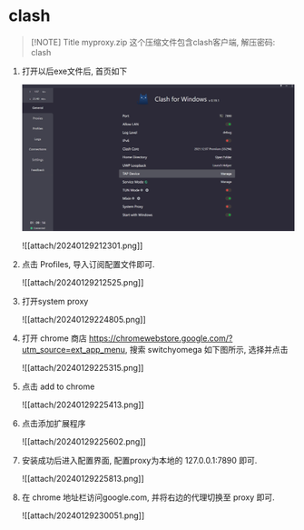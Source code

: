 
# clash

> [!NOTE] Title
>myproxy.zip 这个压缩文件包含clash客户端, 解压密码: clash


1. 打开以后exe文件后, 首页如下

	![](attach/20240129212301.png)


	![[attach/20240129212301.png]]




2. 点击 Profiles, 导入订阅配置文件即可.

	![[attach/20240129212525.png]]
	
	
3. 打开system proxy

	
	![[attach/20240129224805.png]]
	
4. 打开 chrome 商店 https://chromewebstore.google.com/?utm_source=ext_app_menu, 搜索 switchyomega 如下图所示, 选择并点击

	![[attach/20240129225315.png]]

5. 点击 add to chrome

	![[attach/20240129225413.png]]
	
	


6. 点击添加扩展程序

	![[attach/20240129225602.png]]

7. 安装成功后进入配置界面, 配置proxy为本地的 127.0.0.1:7890 即可.

	![[attach/20240129225813.png]]
	
8. 在 chrome 地址栏访问google.com, 并将右边的代理切换至 proxy 即可.

	![[attach/20240129230051.png]]
	
	













